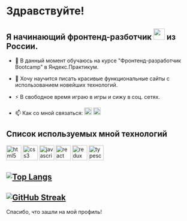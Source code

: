 # Здравствуйте!

## Я начинающий фронтенд-разботчик <img src="https://media.giphy.com/media/WUlplcMpOCEmTGBtBW/giphy.gif" width="30"> из России.

- :telescope: В данный момент обучаюсь на курсе "Фронтенд-разработчик Bootcamp" в Яндекс.Практикум.

- :seedling: Хочу научится писать красивые функциональные сайты с использованием новейших технологий.

- :zap: В свободное время играю в игры и сижу в соц. сетях.

- :mailbox: Как со мной связаться: 
 <a href="https://t.me/pentagon797"><img src="https://www.svgrepo.com/show/452115/telegram.svg" alt="telegram" width="20" height="20"></a>
 <a href="https://vk.com/e_nikulenko"><img src="https://www.svgrepo.com/show/349554/vk.svg" alt="vk" width="20" height="20"></a>

## Список используемых мной технологий

<div>
   <img src="https://cdn.jsdelivr.net/gh/devicons/devicon/icons/html5/html5-original-wordmark.svg" alt="html5" width="40" height="40"/>
   <img src="https://cdn.jsdelivr.net/gh/devicons/devicon/icons/css3/css3-original-wordmark.svg" alt="css3" width="40" height="40"/> 
   <img src="https://cdn.jsdelivr.net/gh/devicons/devicon/icons/javascript/javascript-original.svg" alt="javascript" width="40" height="40"/> 
   <img src="https://cdn.jsdelivr.net/gh/devicons/devicon/icons/react/react-original-wordmark.svg" alt="react" width="40" height="40"/> 
   <img src="https://cdn.jsdelivr.net/gh/devicons/devicon/icons/redux/redux-original.svg" alt="redux" width="40" height="40"/> 
   <img src="https://cdn.jsdelivr.net/gh/devicons/devicon/icons/typescript/typescript-original.svg" alt="typescript" width="40" height="40"/>
</div>

## [![Top Langs](https://github-readme-stats.vercel.app/api/top-langs/?username=pentagon797&theme=dark)](https://github.com/anuraghazra/github-readme-stats)
## [![GitHub Streak](https://streak-stats.demolab.com/?user=pentagon797&theme=dark)](https://git.io/streak-stats)
 
Спасибо, что зашли на мой профиль!
